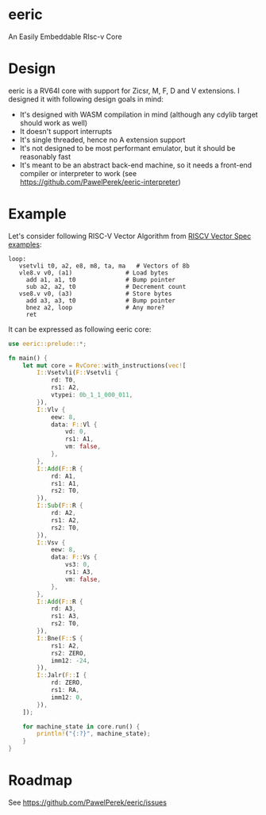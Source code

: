 # eeric

An Easily Embeddable RIsc-v Core

# Design

eeric is a RV64I core with support for Zicsr, M, F, D and V extensions. I designed it with following design goals in mind:

- It's designed with WASM compilation in mind (although any cdylib target should work as well)
- It doesn't support interrupts
- It's single threaded, hence no A extension support
- It's not designed to be most performant emulator, but it should be reasonably fast
- It's meant to be an abstract back-end machine, so it needs a front-end compiler or interpreter to work (see https://github.com/PawelPerek/eeric-interpreter)

# Example

Let's consider following RISC-V Vector Algorithm from [RISCV Vector Spec examples](https://github.com/riscv/riscv-v-spec):

```
loop:
   vsetvli t0, a2, e8, m8, ta, ma   # Vectors of 8b
   vle8.v v0, (a1)               # Load bytes
     add a1, a1, t0              # Bump pointer
     sub a2, a2, t0              # Decrement count
   vse8.v v0, (a3)               # Store bytes
     add a3, a3, t0              # Bump pointer
     bnez a2, loop               # Any more?
     ret
```

It can be expressed as following eeric core:
```rust
use eeric::prelude::*;

fn main() {
    let mut core = RvCore::with_instructions(vec![
        I::Vsetvli(F::Vsetvli {
            rd: T0,
            rs1: A2,
            vtypei: 0b_1_1_000_011,
        }),
        I::Vlv {
            eew: 8,
            data: F::Vl {
                vd: 0,
                rs1: A1,
                vm: false,
            },
        },
        I::Add(F::R {
            rd: A1,
            rs1: A1,
            rs2: T0,
        }),
        I::Sub(F::R {
            rd: A2,
            rs1: A2,
            rs2: T0,
        }),
        I::Vsv {
            eew: 8,
            data: F::Vs {
                vs3: 0,
                rs1: A3,
                vm: false,
            },
        },
        I::Add(F::R {
            rd: A3,
            rs1: A3,
            rs2: T0,
        }),
        I::Bne(F::S {
            rs1: A2,
            rs2: ZERO,
            imm12: -24,
        }),
        I::Jalr(F::I {
            rd: ZERO,
            rs1: RA,
            imm12: 0,
        }),
    ]);

    for machine_state in core.run() {
        println!("{:?}", machine_state);
    }
}
```

# Roadmap

See https://github.com/PawelPerek/eeric/issues
